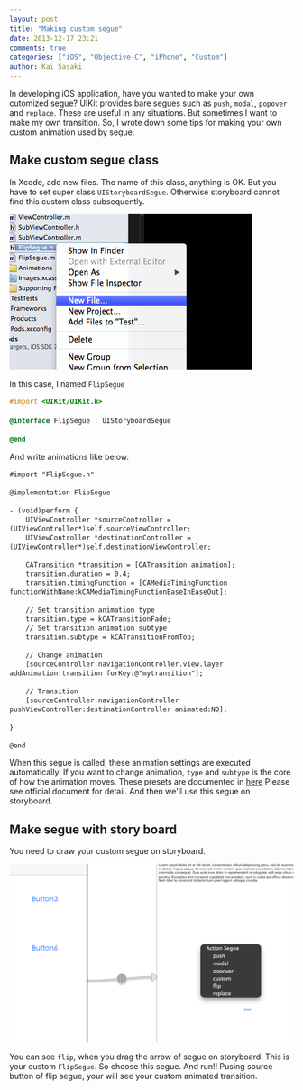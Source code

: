 ```yaml
---
layout: post
title: "Making custom segue"
date: 2013-12-17 23:21
comments: true
categories: ["iOS", "Objective-C", "iPhone", "Custom"]
author: Kai Sasaki
---
```


In developing iOS application, have you wanted to make your own cutomized segue? UIKit provides bare segues such as
`push`, `modal`, `popover` and `replace`. These are useful in any situations. But sometimes I want to make my own transition.
So, I wrote down some tips for making your own custom animation used by segue.

## Make custom segue class

In Xcode, add new files. The name of this class, anything is OK. But you have to set super class `UIStoryboardSegue`. Otherwise storyboard
cannot find this custom class subsequently.

![create](/images/posts/2013-12-17-customsegue/create-segue.png)

In this case, I named `FlipSegue`

```objective-c
#import <UIKit/UIKit.h>

@interface FlipSegue : UIStoryboardSegue

@end
```

And write animations like below.

```
#import "FlipSegue.h"

@implementation FlipSegue

- (void)perform {
    UIViewController *sourceController = (UIViewController*)self.sourceViewController;
    UIViewController *destinationController = (UIViewController*)self.destinationViewController;

    CATransition *transition = [CATransition animation];
    transition.duration = 0.4;
    transition.timingFunction = [CAMediaTimingFunction functionWithName:kCAMediaTimingFunctionEaseInEaseOut];

    // Set transition animation type
    transition.type = kCATransitionFade;
    // Set transition animation subtype
    transition.subtype = kCATransitionFromTop;
    
    // Change animation
    [sourceController.navigationController.view.layer addAnimation:transition forKey:@"mytransition"];
    
    // Transition 
    [sourceController.navigationController pushViewController:destinationController animated:NO];

}

@end
```

When this segue is called, these animation settings are executed automatically. If you want to change animation, `type` and `subtype` is the core
of how the animation moves. These presets are documented in [here](https://developer.apple.com/library/ios/documentation/GraphicsImaging/Reference/CATransition_Class/Introduction/Introduction.html)
Please see official document for detail. And then we'll use this segue on storyboard.

## Make segue with story board

You need to draw your custom segue on storyboard.

![storyboard](/images/posts/2013-12-17-customsegue/storyboard-segue.png)

You can see `flip`, when you drag the arrow of segue on storyboard. This is your custom `FlipSegue`. 
So choose this segue. And run!! Pusing source button of flip segue, your will see your custom animated transition. 

